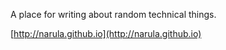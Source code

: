 A place for writing about random technical things.

[http://narula.github.io](http://narula.github.io)